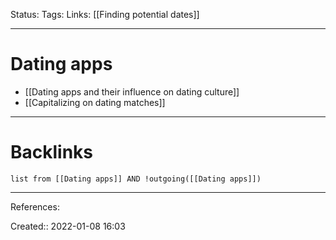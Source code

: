 Status: 
Tags: 
Links: [[Finding potential dates]]
___
# Dating apps
- [[Dating apps and their influence on dating culture]]
- [[Capitalizing on dating matches]]
___
# Backlinks
```dataview
list from [[Dating apps]] AND !outgoing([[Dating apps]])
```
___
References:

Created:: 2022-01-08 16:03
